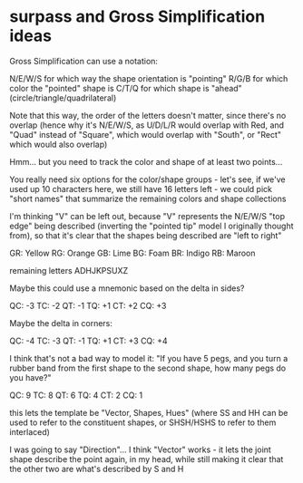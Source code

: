 # surpass and Gross Simplification ideas

Gross Simplification can use a notation:

N/E/W/S for which way the shape orientation is "pointing"
R/G/B for which color the "pointed" shape is
C/T/Q for which shape is "ahead" (circle/triangle/quadrilateral)

Note that this way, the order of the letters doesn't matter, since there's no overlap (hence why it's N/E/W/S, as U/D/L/R would overlap with Red, and "Quad" instead of "Square", which would overlap with "South", or "Rect" which would also overlap)

Hmm... but you need to track the color and shape of at least two points...

You really need six options for the color/shape groups - let's see, if we've used up 10 characters here, we still have 16 letters left - we could pick "short names" that summarize the remaining colors and shape collections

I'm thinking "V" can be left out, because "V" represents the N/E/W/S "top edge" being described (inverting the "pointed tip" model I originally thought from), so that it's clear that the shapes being described are "left to right"

GR: Yellow
RG: Orange
GB: Lime
BG: Foam
BR: Indigo
RB: Maroon

remaining letters ADHJKPSUXZ

Maybe this could use a mnemonic based on the delta in sides?

QC: -3
TC: -2
QT: -1
TQ: +1
CT: +2
CQ: +3

Maybe the delta in corners:

QC: -4
TC: -3
QT: -1
TQ: +1
CT: +3
CQ: +4

I think that's not a bad way to model it: "If you have 5 pegs, and you turn a rubber band from the first shape to the second shape, how many pegs do you have?"

QC: 9
TC: 8
QT: 6
TQ: 4
CT: 2
CQ: 1

this lets the template be "Vector, Shapes, Hues" (where SS and HH can be used to refer to the constituent shapes, or SHSH/HSHS to refer to them interlaced)

I was going to say "Direction"... I think "Vector" works - it lets the joint shape describe the point again, in my head, while still making it clear that the other two are what's described by S and H
